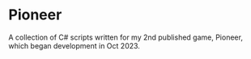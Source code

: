 # Pioneer
A collection of C# scripts written for my 2nd published game, Pioneer, which began development in Oct 2023. 
